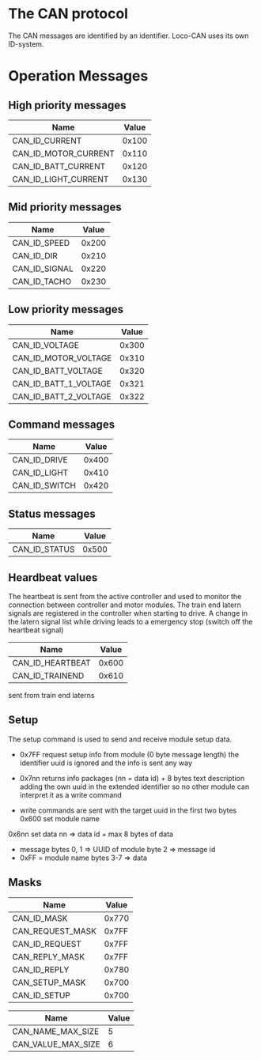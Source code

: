 # The CAN protocol

The CAN messages are identified by an identifier. Loco-CAN uses its own ID-system.

# Operation Messages

## High priority messages

|Name|Value|
|----|-----|
|CAN_ID_CURRENT|0x100|
|CAN_ID_MOTOR_CURRENT|0x110|
|CAN_ID_BATT_CURRENT|0x120|
|CAN_ID_LIGHT_CURRENT|0x130|

## Mid priority messages

|Name|Value|
|----|-----|
|CAN_ID_SPEED|0x200|
|CAN_ID_DIR|0x210|
|CAN_ID_SIGNAL|0x220|
|CAN_ID_TACHO|0x230|

## Low priority messages

|Name|Value|
|----|-----|
|CAN_ID_VOLTAGE|0x300|
|CAN_ID_MOTOR_VOLTAGE|0x310|
|CAN_ID_BATT_VOLTAGE|0x320|
|CAN_ID_BATT_1_VOLTAGE|0x321|
|CAN_ID_BATT_2_VOLTAGE|0x322|

## Command messages

|Name|Value|
|----|-----|
|CAN_ID_DRIVE|0x400|
|CAN_ID_LIGHT|0x410|
|CAN_ID_SWITCH|0x420|

## Status messages

|Name|Value|
|----|-----|
|CAN_ID_STATUS|0x500|

## Heardbeat values
The heartbeat is sent from the active controller and used to monitor the connection between controller and motor modules. The train end latern signals are registered in the controller when starting to drive. A change in the latern signal list while driving leads to a emergency stop (switch off the heartbeat signal)

|Name|Value|
|----|-----|
|CAN_ID_HEARTBEAT|0x600|
|CAN_ID_TRAINEND|0x610|

sent from train end laterns

## Setup

The setup command is used to send and receive module setup data.
* 0x7FF request setup info from module (0 byte message length)
        the identifier uuid is ignored and the info is sent any way
* 0x7nn returns info packages (nn = data id)
        + 8 bytes text description
        adding the own uuid in the extended identifier
        so no other module can interpret it as a write command

* write commands are sent with the target uuid in the first two bytes
0x600   set module name

0x6nn   set data
        nn => data id + max 8 bytes of data

* message  bytes 0, 1 	=> UUID of module
           byte 2		=> message id
* 0xFF = module name
           bytes 3-7 	=> data

## Masks

|Name|Value|
|----|-----|
|CAN_ID_MASK|0x770|
|CAN_REQUEST_MASK|0x7FF|
|CAN_ID_REQUEST|0x7FF|
|CAN_REPLY_MASK|0x7FF|
|CAN_ID_REPLY|0x780|
|CAN_SETUP_MASK|0x700|
|CAN_ID_SETUP|0x700|

|Name|Value|
|----|-----|
|CAN_NAME_MAX_SIZE|5|
|CAN_VALUE_MAX_SIZE|6|
